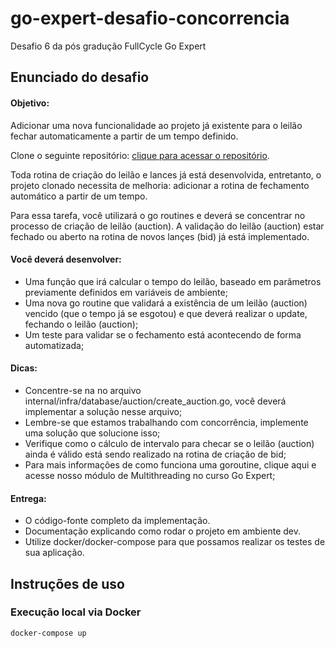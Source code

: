 # go-expert-desafio-concorrencia
Desafio 6 da pós gradução FullCycle Go Expert

## Enunciado do desafio

#### Objetivo:

Adicionar uma nova funcionalidade ao projeto já existente para o leilão fechar automaticamente a partir de um tempo definido.

Clone o seguinte repositório: [clique para acessar o repositório](https://github.com/devfullcycle/labs-auction-goexpert).

Toda rotina de criação do leilão e lances já está desenvolvida, entretanto, o projeto clonado necessita de melhoria: adicionar a rotina de fechamento automático a partir de um tempo.

Para essa tarefa, você utilizará o go routines e deverá se concentrar no processo de criação de leilão (auction). A validação do leilão (auction) estar fechado ou aberto na rotina de novos lançes (bid) já está implementado.

#### Você deverá desenvolver:

- Uma função que irá calcular o tempo do leilão, baseado em parâmetros previamente definidos em variáveis de ambiente;
- Uma nova go routine que validará a existência de um leilão (auction) vencido (que o tempo já se esgotou) e que deverá realizar o update, fechando o leilão (auction);
- Um teste para validar se o fechamento está acontecendo de forma automatizada;

#### Dicas:

- Concentre-se na no arquivo internal/infra/database/auction/create_auction.go, você deverá implementar a solução nesse arquivo;
- Lembre-se que estamos trabalhando com concorrência, implemente uma solução que solucione isso;
- Verifique como o cálculo de intervalo para checar se o leilão (auction) ainda é válido está sendo realizado na rotina de criação de bid;
- Para mais informações de como funciona uma goroutine, clique aqui e acesse nosso módulo de Multithreading no curso Go Expert;
 
#### Entrega:

- O código-fonte completo da implementação.
- Documentação explicando como rodar o projeto em ambiente dev.
- Utilize docker/docker-compose para que possamos realizar os testes de sua aplicação.

## Instruções de uso

### Execução local via Docker

```bash
docker-compose up
````
